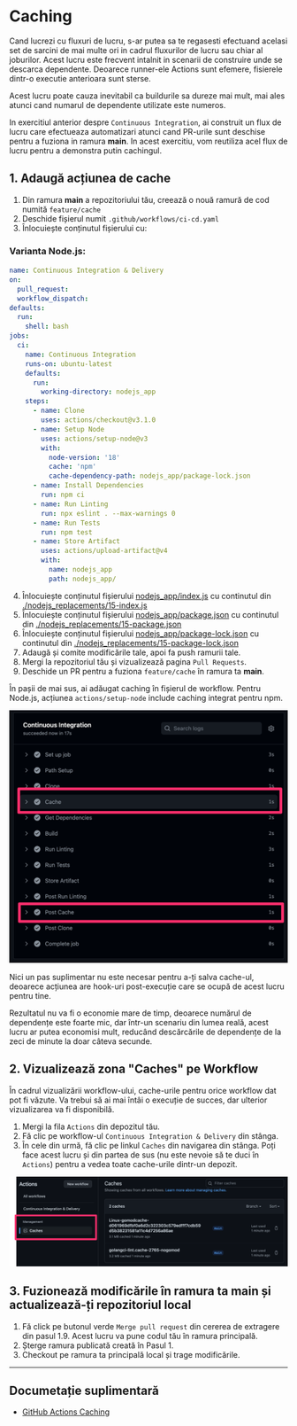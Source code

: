 # Caching

Cand lucrezi cu fluxuri de lucru, s-ar putea sa te regasesti efectuand acelasi set de sarcini de mai multe ori in cadrul fluxurilor de lucru sau chiar al joburilor. Acest lucru este frecvent intalnit in scenarii de construire unde se descarca dependente. Deoarece runner-ele Actions sunt efemere, fisierele dintr-o executie anterioara sunt sterse.

Acest lucru poate cauza inevitabil ca buildurile sa dureze mai mult, mai ales atunci cand numarul de dependente utilizate este numeros.

In exercitiul anterior despre `Continuous Integration`, ai construit un flux de lucru care efectueaza automatizari atunci cand PR-urile sunt deschise pentru a fuziona in ramura **main**. In acest exercitiu, vom reutiliza acel flux de lucru pentru a demonstra putin cachingul.

## 1. Adaugă acțiunea de cache
1. Din ramura **main** a repozitoriului tău, creează o nouă ramură de cod numită `feature/cache`
2. Deschide fișierul numit `.github/workflows/ci-cd.yaml`
3. Înlocuiește conținutul fișierului cu:

### Varianta Node.js:

```yaml
name: Continuous Integration & Delivery
on:
  pull_request:
  workflow_dispatch:
defaults:
  run:
    shell: bash
jobs:
  ci:
    name: Continuous Integration
    runs-on: ubuntu-latest
    defaults:
      run:
        working-directory: nodejs_app
    steps:
      - name: Clone
        uses: actions/checkout@v3.1.0
      - name: Setup Node
        uses: actions/setup-node@v3
        with:
          node-version: '18'
          cache: 'npm'
          cache-dependency-path: nodejs_app/package-lock.json
      - name: Install Dependencies
        run: npm ci
      - name: Run Linting
        run: npx eslint . --max-warnings 0
      - name: Run Tests
        run: npm test
      - name: Store Artifact
        uses: actions/upload-artifact@v4
        with:
          name: nodejs_app
          path: nodejs_app/
```

4. Înlocuiește conținutul fișierului [nodejs_app/index.js](./nodejs_app/index.js) cu continutul din [./nodejs_replacements/15-index.js](./nodejs_replacements/15-index.js)
5. Înlocuiește conținutul fișierului [nodejs_app/package.json](./nodejs_app/package.json) cu continutul din [./nodejs_replacements/15-package.json](./nodejs_replacements/15-package.json)
6. Înlocuiește conținutul fișierului [nodejs_app/package-lock.json](./nodejs_app/package-lock.json) cu continutul din [./nodejs_replacements/15-package-lock.json](./nodejs_replacements/15-package-lock.json)
7. Adaugă și comite modificările tale, apoi fa push ramurii tale.
8. Mergi la repozitoriul tău și vizualizează pagina `Pull Requests`.
9. Deschide un PR pentru a fuziona `feature/cache` în ramura ta **main**.

În pașii de mai sus, ai adăugat caching în fișierul de workflow. Pentru Node.js, acțiunea `actions/setup-node` include caching integrat pentru npm.

![A picture of the button](images/15-cache-steps.png)

Nici un pas suplimentar nu este necesar pentru a-ți salva cache-ul, deoarece acțiunea are hook-uri post-execuție care se ocupă de acest lucru pentru tine.

Rezultatul nu va fi o economie mare de timp, deoarece numărul de dependențe este foarte mic, dar într-un scenariu din lumea reală, acest lucru ar putea economisi mult, reducând descărcările de dependențe de la zeci de minute la doar câteva secunde.
  
## 2. Vizualizează zona "Caches" pe Workflow

În cadrul vizualizării workflow-ului, cache-urile pentru orice workflow dat pot fi văzute. Va trebui să ai mai întâi o execuție de succes, dar ulterior vizualizarea va fi disponibilă.

1. Mergi la fila `Actions` din depozitul tău.
2. Fă clic pe workflow-ul `Continuous Integration & Delivery` din stânga.
3. În cele din urmă, fă clic pe linkul `Caches` din navigarea din stânga. Poți face acest lucru și din partea de sus (nu este nevoie să te duci în `Actions`) pentru a vedea toate cache-urile dintr-un depozit.

![A picture of the button](images/15-cache-view.png)

## 3. Fuzionează modificările în ramura ta **main** și actualizează-ți repozitoriul local

1. Fă click pe butonul verde `Merge pull request` din cererea de extragere din pasul 1.9. Acest lucru va pune codul tău în ramura principală.
2. Șterge ramura publicată creată în Pasul 1.
3. Checkout pe ramura ta principală local și trage modificările.

---

## Documetație suplimentară
- [GitHub Actions Caching](https://github.com/actions/cache)
